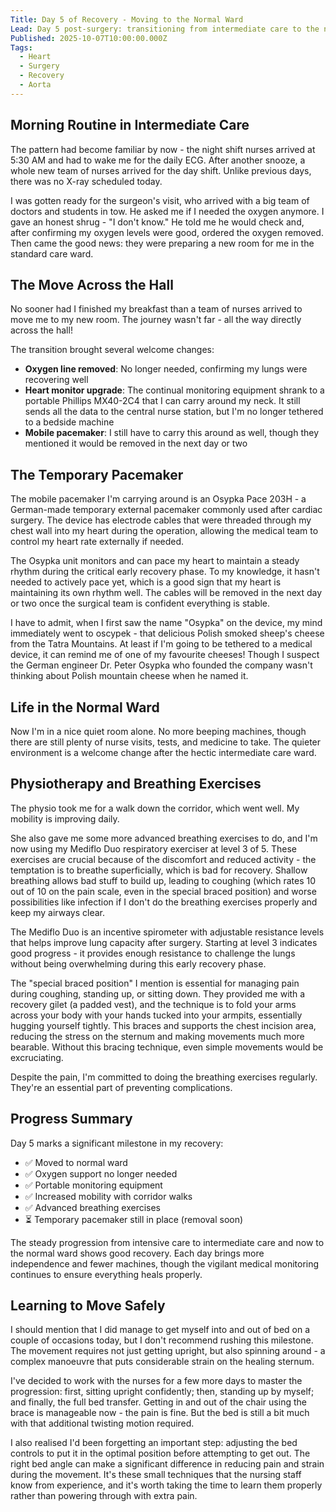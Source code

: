 ```yaml
---
Title: Day 5 of Recovery - Moving to the Normal Ward
Lead: Day 5 post-surgery: transitioning from intermediate care to the normal ward and continuing recovery.
Published: 2025-10-07T10:00:00.000Z
Tags:
  - Heart
  - Surgery
  - Recovery
  - Aorta
---
```


## Morning Routine in Intermediate Care

The pattern had become familiar by now - the night shift nurses arrived at 5:30 AM and had to wake me for the daily ECG. After another snooze, a whole new team of nurses arrived for the day shift. Unlike previous days, there was no X-ray scheduled today.

I was gotten ready for the surgeon's visit, who arrived with a big team of doctors and students in tow. He asked me if I needed the oxygen anymore. I gave an honest shrug - "I don't know." He told me he would check and, after confirming my oxygen levels were good, ordered the oxygen removed. Then came the good news: they were preparing a new room for me in the standard care ward.

## The Move Across the Hall

No sooner had I finished my breakfast than a team of nurses arrived to move me to my new room. The journey wasn't far - all the way directly across the hall!

The transition brought several welcome changes:

* **Oxygen line removed**: No longer needed, confirming my lungs were recovering well
* **Heart monitor upgrade**: The continual monitoring equipment shrank to a portable Phillips MX40-2C4 that I can carry around my neck. It still sends all the data to the central nurse station, but I'm no longer tethered to a bedside machine
* **Mobile pacemaker**: I still have to carry this around as well, though they mentioned it would be removed in the next day or two

## The Temporary Pacemaker

The mobile pacemaker I'm carrying around is an Osypka Pace 203H - a German-made temporary external pacemaker commonly used after cardiac surgery. The device has electrode cables that were threaded through my chest wall into my heart during the operation, allowing the medical team to control my heart rate externally if needed.

The Osypka unit monitors and can pace my heart to maintain a steady rhythm during the critical early recovery phase. To my knowledge, it hasn't needed to actively pace yet, which is a good sign that my heart is maintaining its own rhythm well. The cables will be removed in the next day or two once the surgical team is confident everything is stable.

I have to admit, when I first saw the name "Osypka" on the device, my mind immediately went to oscypek - that delicious Polish smoked sheep's cheese from the Tatra Mountains. At least if I'm going to be tethered to a medical device, it can remind me of one of my favourite cheeses! Though I suspect the German engineer Dr. Peter Osypka who founded the company wasn't thinking about Polish mountain cheese when he named it.

## Life in the Normal Ward

Now I'm in a nice quiet room alone. No more beeping machines, though there are still plenty of nurse visits, tests, and medicine to take. The quieter environment is a welcome change after the hectic intermediate care ward.

## Physiotherapy and Breathing Exercises

The physio took me for a walk down the corridor, which went well. My mobility is improving daily.

She also gave me some more advanced breathing exercises to do, and I'm now using my Mediflo Duo respiratory exerciser at level 3 of 5. These exercises are crucial because of the discomfort and reduced activity - the temptation is to breathe superficially, which is bad for recovery. Shallow breathing allows bad stuff to build up, leading to coughing (which rates 10 out of 10 on the pain scale, even in the special braced position) and worse possibilities like infection if I don't do the breathing exercises properly and keep my airways clear.

<!-- TODO: Add image of Mediflo Duo respiratory exerciser -->

The Mediflo Duo is an incentive spirometer with adjustable resistance levels that helps improve lung capacity after surgery. Starting at level 3 indicates good progress - it provides enough resistance to challenge the lungs without being overwhelming during this early recovery phase.

The "special braced position" I mention is essential for managing pain during coughing, standing up, or sitting down. They provided me with a recovery gilet (a padded vest), and the technique is to fold your arms across your body with your hands tucked into your armpits, essentially hugging yourself tightly. This braces and supports the chest incision area, reducing the stress on the sternum and making movements much more bearable. Without this bracing technique, even simple movements would be excruciating.

<!-- TODO: Add illustrative image of bracing position with recovery gilet -->

Despite the pain, I'm committed to doing the breathing exercises regularly. They're an essential part of preventing complications.

## Progress Summary

Day 5 marks a significant milestone in my recovery:

* ✅ Moved to normal ward
* ✅ Oxygen support no longer needed
* ✅ Portable monitoring equipment
* ✅ Increased mobility with corridor walks
* ✅ Advanced breathing exercises
* ⏳ Temporary pacemaker still in place (removal soon)

The steady progression from intensive care to intermediate care and now to the normal ward shows good recovery. Each day brings more independence and fewer machines, though the vigilant medical monitoring continues to ensure everything heals properly.

## Learning to Move Safely

I should mention that I did manage to get myself into and out of bed on a couple of occasions today, but I don't recommend rushing this milestone. The movement requires not just getting upright, but also spinning around - a complex manoeuvre that puts considerable strain on the healing sternum.

I've decided to work with the nurses for a few more days to master the progression: first, sitting upright confidently; then, standing up by myself; and finally, the full bed transfer. Getting in and out of the chair using the brace is manageable now - the pain is fine. But the bed is still a bit much with that additional twisting motion required.

I also realised I'd been forgetting an important step: adjusting the bed controls to put it in the optimal position before attempting to get out. The right bed angle can make a significant difference in reducing pain and strain during the movement. It's these small techniques that the nursing staff know from experience, and it's worth taking the time to learn them properly rather than powering through with extra pain.
